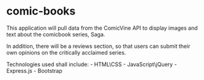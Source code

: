 # comic-books

This application will pull data from the ComicVine API to display images and text about the comicbook series, Saga. 

In addition, there will be a reviews section, so that users can submit their own opinions on the critically acclaimed series.

Technologies used shall include: 
                              - HTML\CSS
                              - JavaScript\jQuery
                              - Express.js
                              - Bootstrap
                              
